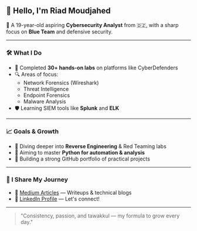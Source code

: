 ## 👋 Hello, I'm Riad Moudjahed

🎯 A 19-year-old aspiring **Cybersecurity Analyst** from 🇩🇿, with a sharp focus on **Blue Team** and defensive security.

---

### 🛠️ What I Do

- 🧪 Completed **30+ hands-on labs** on platforms like CyberDefenders  
- 🔍 Areas of focus:
  - Network Forensics (Wireshark)
  - Threat Intelligence
  - Endpoint Forensics
  - Malware Analysis  
- 🛡️ Learning SIEM tools like **Splunk** and **ELK**

---

### 📈 Goals & Growth

- 🧠 Diving deeper into **Reverse Engineering** & Red Teaming labs  
- 🐍 Aiming to master **Python for automation & analysis**  
- 🧰 Building a strong GitHub portfolio of practical projects

---

### 📝 I Share My Journey

- 📖 [Medium Articles](https://medium.com/@riadmouja47) — Writeups & technical blogs  
- 💼 [LinkedIn Profile](https://www.linkedin.com/in/riad-moudjahed/) — Let's connect!

---

> "Consistency, passion, and tawakkul — my formula to grow every day."

